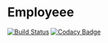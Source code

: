 # Employeee
[![Build Status](https://travis-ci.org/JohnLevchenko/Employeee.svg?branch=master)](https://travis-ci.org/JohnLevchenko/Employeee)
[![Codacy Badge](https://api.codacy.com/project/badge/Grade/4e87a78d6f4244f8be54a30919ba8bf4)](https://www.codacy.com/app/JohnLevchenko/Employeee?utm_source=github.com&amp;utm_medium=referral&amp;utm_content=JohnLevchenko/Employeee&amp;utm_campaign=Badge_Grade)
